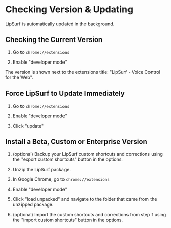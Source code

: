 # Checking Version & Updating
LipSurf is automatically updated in the background.

## Checking the Current Version
1. Go to `chrome://extensions`

2. Enable "developer mode"

The version is shown next to the extensions title: "LipSurf - Voice Control for the Web".

## Force LipSurf to Update Immediately

1. Go to `chrome://extensions`

2. Enable "developer mode"

3. Click "update"

## Install a Beta, Custom or Enterprise Version
1. (optional) Backup your LipSurf custom shortcuts and corrections using the "export custom shortcuts" button in the options.

2. Unzip the LipSurf package. 

3. In Google Chrome, go to `chrome://extensions`

4. Enable "developer mode"

5. Click "load unpacked" and navigate to the folder that came from the unzipped package.

6. (optional) Import the custom shortcuts and corrections from step 1 using the "import custom shortcuts" button in the options.